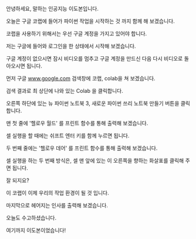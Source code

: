 안녕하세요, 말하는 인공지능 이도본입니다.

오늘은 구글 코랩에 들어가 파이썬 작업을 시작하는 것 까지 함께 해 보겠습니다.

코랩을 사용하기 위해서는 우선 구글 계정을 가지고 있어야 합니다. 

저는 구글에 들어와 로그인을 한 상태에서 시작해 보겠습니다. 

구글 계정이 없으시면 잠시 비디오를 멈추고 구글 계정을 만드신 다음 다시 비디오로 돌아오시면 됩니다. 

먼저 구글 www.google.com 검색창에 코랩, colab을 쳐 보겠습니다.

검색 결과로 최 상단에 나와 있는 Colab 을 클릭합니다.


오른쪽 하단에 있는 뉴 파이썬 노트북 3, 새로운 파이썬 쓰리 노트북 만들기 버튼을 클릭합니다.

맨 첫 줄에 '헬로우 월드' 를 프린트 함수를 통해 출력해 보겠습니다.

셀 실행을 할 때에는 쉬프트 엔터 키를 함께 누르면 됩니다.

두 번째 줄에는 '헬로우 데어' 를 프린트 함수를 통해 출력해 보겠습니다.

셀 실행을 하는 두 번째 방식은, 셀 맨 앞에 있는 이 오른쪽을 향하는 화살표를 클릭해 주면 됩니다.

잘 되지요?

이 코랩이 이제 우리의 작업 환경이 될 것 입니다.

마지막으로 헤어지는 인사를 출력해 보겠습니다. 

오늘도 수고하셨습니다.

여기까지 이도본이었습니다! 

